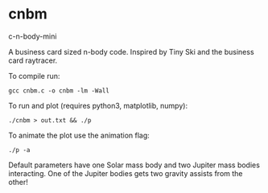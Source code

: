 # cnbm
c-n-body-mini

A business card sized n-body code. Inspired by Tiny Ski and the business card raytracer.

To compile run:
```
gcc cnbm.c -o cnbm -lm -Wall
```

To run and plot (requires python3, matplotlib, numpy):
```
./cnbm > out.txt && ./p
```
To animate the plot use the animation flag:
```
./p -a
```
Default parameters have one Solar mass body and two Jupiter mass bodies interacting. One of the Jupiter bodies gets two gravity assists from the other!

